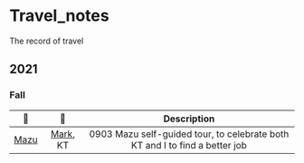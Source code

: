 # Travel_notes
The record of travel

## 2021
### Fall
|📍 | :couple: | Description|
|:-:|:-:| :-: |
|[Mazu](./馬祖_2021_09.md) | [Mark](https://github.com/FXShu), KT| 0903 Mazu self-guided tour, to celebrate both KT and I to find a better job |
